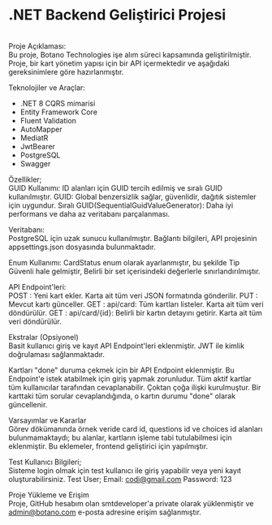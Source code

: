 # .NET Backend Geliştirici Projesi
<br>
Proje Açıklaması:<br>
Bu proje, Botano Technologies işe alım süreci kapsamında geliştirilmiştir. Proje, bir kart yönetim yapısı için bir API içermektedir ve aşağıdaki gereksinimlere göre hazırlanmıştır.

Teknolojiler ve Araçlar: <br>
 - .NET 8 CQRS mimarisi<br>
 - Entity Framework Core<br>
 - Fluent Validation<br>
 - AutoMapper <br>
 - MediatR<br>
 - JwtBearer<br>
 - PostgreSQL<br>
 - Swagger<br>

Özellikler;<br>
GUID Kullanımı: ID alanları için GUID tercih edilmiş ve sıralı GUID kullanılmıştır.
GUID: Global benzersizlik sağlar, güvenlidir, dağıtık sistemler için uygundur.
Sıralı GUID(SequentialGuidValueGenerator): Daha iyi performans ve daha az veritabanı parçalanması.

Veritabanı:<br> 
PostgreSQL için uzak sunucu kullanılmıştır. Bağlantı bilgileri, API projesinin appsettings.json dosyasında bulunmaktadır.

Enum Kullanımı: CardStatus enum olarak ayarlanmıştır, bu şekilde
Tip Güvenli hale gelmiştir, Belirli bir set içerisindeki değerlerle sınırlandırılmıştır.

API Endpoint'leri:<br>
POST : Yeni kart ekler. Karta ait tüm veri JSON formatında gönderilir.
PUT  : Mevcut kartı günceller.
GET  : api/card: Tüm kartları listeler. Karta ait tüm veri döndürülür.
GET  : api/card/{id}: Belirli bir kartın detayını getirir. Karta ait tüm veri döndürülür.

Ekstralar (Opsiyonel)<br>
Basit kullanıcı giriş ve kayıt API Endpoint'leri eklenmiştir. JWT ile kimlik doğrulaması sağlanmaktadır.

Kartları "done" duruma çekmek için bir API Endpoint eklenmiştir. Bu Endpoint'e istek atabilmek için giriş yapmak zorunludur. Tüm aktif kartlar tüm kullanıcılar tarafından cevaplanabilir. Çoktan çoğa ilişki kurulmuştur. Bir karttaki tüm sorular cevaplandığında, o kartın durumu "done" olarak güncellenir.

Varsayımlar ve Kararlar<br>
Görev dökümanında örnek veride card id, questions id ve choices id alanları bulunmamaktaydı; bu alanlar, kartların işleme tabi tutulabilmesi için eklenmiştir. Bu eklemeler, frontend geliştirici için yapılmıştır.

Test Kullanıcı Bilgileri;<br>
Sisteme login olmak için test kullanıcı ile giriş yapabilir veya yeni kayıt oluşturabilirsiniz.
Test User;
Email: codi@gmail.com
Password: 123

Proje Yükleme ve Erişim<br>
Proje, GitHub hesabım olan smtdeveloper'a private olarak yüklenmiştir ve admin@botano.com e-posta adresine erişim sağlanmıştır.
